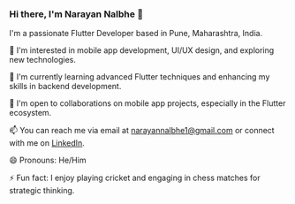 ### Hi there, I'm Narayan Nalbhe 👋

I'm a passionate Flutter Developer based in Pune, Maharashtra, India.

👀 I'm interested in mobile app development, UI/UX design, and exploring new technologies.

🌱 I'm currently learning advanced Flutter techniques and enhancing my skills in backend development.

💼 I'm open to collaborations on mobile app projects, especially in the Flutter ecosystem.

📫 You can reach me via email at narayannalbhe1@gmail.com or connect with me on [LinkedIn](https://www.linkedin.com/in/narayan-nalbhe-87bb63155).

😄 Pronouns: He/Him

⚡ Fun fact: I enjoy playing cricket and engaging in chess matches for strategic thinking.
